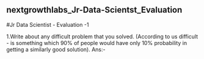 ## nextgrowthlabs_Jr-Data-Scientst_Evaluation
#Jr Data Scientist - Evaluation -1 

1.Write about any difficult problem that you solved. (According to us difficult - is something which 90% of people would have only 10% probability in getting a similarly good solution). 
Ans:- 
